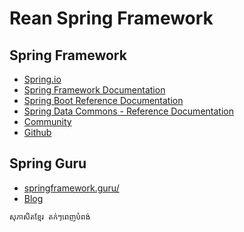 # Rean Spring Framework

## Spring Framework
  - [Spring.io](https://spring.io/projects/spring-boot)
  - [Spring Framework Documentation](https://docs.spring.io/spring-framework/docs/current/reference/html/)
  - [Spring Boot Reference Documentation](https://docs.spring.io/spring-boot/docs/current/reference/html/)
  - [Spring Data Commons - Reference Documentation](https://docs.spring.io/spring-data/commons/docs/current/reference/html/)
  - [Community](https://spring.io/community)
  - [Github](https://github.com/spring-projects)
## Spring Guru
  - [springframework.guru/](https://springframework.guru)
  - [Blog](https://springframework.guru/blog/)




```bash
សុភាសិតខ្មែរ តក់ៗពេញបំពង់
```
